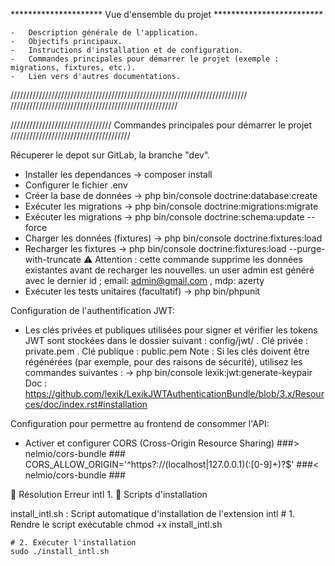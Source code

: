 *********************   Vue d'ensemble du projet *************************

    -   Description générale de l'application.
    -   Objectifs principaux.
    -   Instructions d'installation et de configuration.
    -   Commandes principales pour démarrer le projet (exemple : migrations, fixtures, etc.).
    -   Lien vers d'autres documentations.

///////////////////////////////////////////////////////////////////////////
        /////////////////////////////////////////////////////

////////////////////////////////    Commandes principales pour démarrer le projet   //////////////////////////////////////

Récuperer le depot sur GitLab, la branche "dev".

- Installer les dependances         ->  composer install
- Configurer le fichier .env
- Créer la base de données          ->  php bin/console doctrine:database:create
- Exécuter les migrations           ->  php bin/console doctrine:migrations:migrate
- Exécuter les migrations           ->  php bin/console doctrine:schema:update --force
- Charger les données (fixtures)    ->  php bin/console doctrine:fixtures:load
- Recharger les fixtures            ->  php bin/console doctrine:fixtures:load --purge-with-truncate
⚠️ Attention : cette commande supprime les données existantes avant de recharger les nouvelles.
un user admin est généré avec le dernier id ; email: admin@gmail.com , mdp: azerty
- Exécuter les tests unitaires (facultatif) ->  php bin/phpunit

Configuration de l'authentification JWT:
- Les clés privées et publiques utilisées pour signer et vérifier les tokens JWT sont stockées dans le dossier suivant : config/jwt/
    . Clé privée : private.pem
    . Clé publique : public.pem
Note : Si les clés doivent être régénérées (par exemple, pour des raisons de sécurité), utilisez les commandes suivantes :
    -> php bin/console lexik:jwt:generate-keypair
Doc : https://github.com/lexik/LexikJWTAuthenticationBundle/blob/3.x/Resources/doc/index.rst#installation

Configuration pour permettre au frontend de consommer l'API:
- Activer et configurer CORS (Cross-Origin Resource Sharing)
    ###> nelmio/cors-bundle ###
    CORS_ALLOW_ORIGIN='^https?://(localhost|127\.0\.0\.1)(:[0-9]+)?$'
    ###< nelmio/cors-bundle ###

🎯 Résolution Erreur intl
    1. 🔧 Scripts d'installation

install_intl.sh : Script automatique d'installation de l'extension intl
    # 1. Rendre le script exécutable
    chmod +x install_intl.sh

    # 2. Exécuter l'installation
    sudo ./install_intl.sh